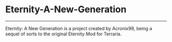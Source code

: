# Eternity-A-New-Generation
___
Eternity: A New Generation is a project created by Acronix98, being a sequel of sorts to the original Eternity Mod for Terraria. 